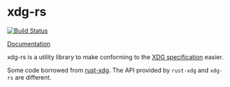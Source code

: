 xdg-rs
====

[![Build Status](https://travis-ci.org/skullzzz/xdg-rs.svg)](https://travis-ci.org/skullzzz/xdg-rs)

[Documentation](http://skullzzz.github.io/xdg-rs/xdg/index.html)

xdg-rs is a utility library to make conforming to the [XDG specification](http://standards.freedesktop.org/basedir-spec/basedir-spec-latest.html) easier.

Some code borrowed from [rust-xdg](https://github.com/o11c/rust-xdg). The API provided by ```rust-xdg``` and ```xdg-rs``` are different.
